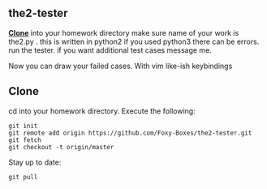 ## the2-tester

**[Clone](#clone)** into your homework directory make sure name of your work is the2.py .
this is written in python2 if you used python3 there can be errors.
run the tester. if you want additional test cases message me.

Now you can draw your failed cases.
With vim like-ish keybindings

## Clone
cd into your homework directory. Execute the following:
```shell
git init
git remote add origin https://github.com/Foxy-Boxes/the2-tester.git
git fetch
git checkout -t origin/master
```
Stay up to date:
```shell
git pull
```
